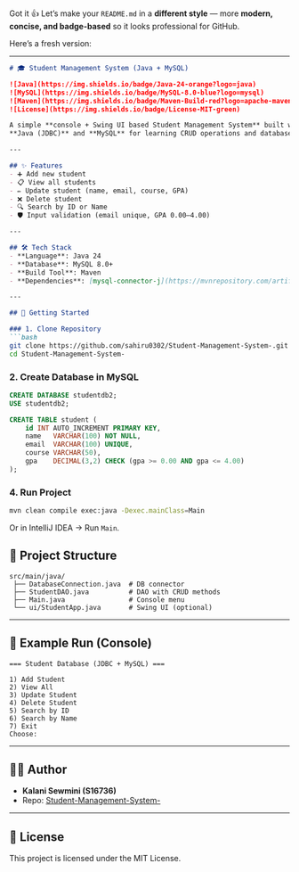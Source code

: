 Got it 👍 Let’s make your `README.md` in a **different style** — more **modern, concise, and badge-based** so it looks professional for GitHub.

Here’s a fresh version:

---

````markdown
# 🎓 Student Management System (Java + MySQL)

![Java](https://img.shields.io/badge/Java-24-orange?logo=java)
![MySQL](https://img.shields.io/badge/MySQL-8.0-blue?logo=mysql)
![Maven](https://img.shields.io/badge/Maven-Build-red?logo=apache-maven)
![License](https://img.shields.io/badge/License-MIT-green)

A simple **console + Swing UI based Student Management System** built with  
**Java (JDBC)** and **MySQL** for learning CRUD operations and database integration.

---

## ✨ Features
- ➕ Add new student  
- 📋 View all students  
- ✏️ Update student (name, email, course, GPA)  
- ❌ Delete student  
- 🔍 Search by ID or Name  
- 🛡 Input validation (email unique, GPA 0.00–4.00)

---

## 🛠 Tech Stack
- **Language**: Java 24  
- **Database**: MySQL 8.0+  
- **Build Tool**: Maven  
- **Dependencies**: [mysql-connector-j](https://mvnrepository.com/artifact/com.mysql/mysql-connector-j)  

---

## 🚀 Getting Started

### 1. Clone Repository
```bash
git clone https://github.com/sahiru0302/Student-Management-System-.git
cd Student-Management-System-
````

### 2. Create Database in MySQL

```sql
CREATE DATABASE studentdb2;
USE studentdb2;

CREATE TABLE student (
    id INT AUTO_INCREMENT PRIMARY KEY,
    name   VARCHAR(100) NOT NULL,
    email  VARCHAR(100) UNIQUE,
    course VARCHAR(50),
    gpa    DECIMAL(3,2) CHECK (gpa >= 0.00 AND gpa <= 4.00)
);
```

###
### 4. Run Project

```bash
mvn clean compile exec:java -Dexec.mainClass=Main
```

Or in IntelliJ IDEA → Run `Main`.



## 📂 Project Structure

```
src/main/java/
 ├── DatabaseConnection.java  # DB connector
 ├── StudentDAO.java          # DAO with CRUD methods
 ├── Main.java                # Console menu
 └── ui/StudentApp.java       # Swing UI (optional)
```

---

## 📸 Example Run (Console)

```
=== Student Database (JDBC + MySQL) ===

1) Add Student
2) View All
3) Update Student
4) Delete Student
5) Search by ID
6) Search by Name
7) Exit
Choose: 
```

---

## 👨‍💻 Author

* **Kalani Sewmini (S16736)**
* Repo: [Student-Management-System-](https://github.com/sahiru0302/Student-Management-System-.git)

---

## 📜 License

This project is licensed under the MIT License.





